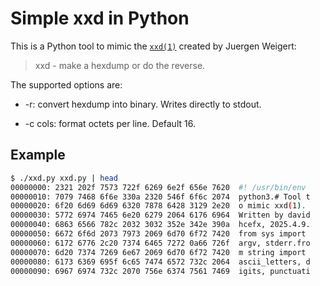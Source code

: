 # Simple xxd in Python

This is a Python tool to mimic the [`xxd(1)`](https://linux.die.net/man/1/xxd) created by Juergen Weigert:

> xxd - make a hexdump or do the reverse.

The supported options are:

- -r: convert hexdump into binary. Writes directly to stdout.

- -c cols: format <cols> octets per line. Default 16.


## Example

```sh
$ ./xxd.py xxd.py | head
00000000: 2321 202f 7573 722f 6269 6e2f 656e 7620  #! /usr/bin/env
00000010: 7079 7468 6f6e 330a 2320 546f 6f6c 2074  python3.# Tool t
00000020: 6f20 6d69 6d69 6320 7878 6428 3129 2e20  o mimic xxd(1).
00000030: 5772 6974 7465 6e20 6279 2064 6176 6964  Written by david
00000040: 6863 6566 782c 2032 3032 352e 342e 390a  hcefx, 2025.4.9.
00000050: 6672 6f6d 2073 7973 2069 6d70 6f72 7420  from sys import
00000060: 6172 6776 2c20 7374 6465 7272 0a66 726f  argv, stderr.fro
00000070: 6d20 7374 7269 6e67 2069 6d70 6f72 7420  m string import
00000080: 6173 6369 695f 6c65 7474 6572 732c 2064  ascii_letters, d
00000090: 6967 6974 732c 2070 756e 6374 7561 7469  igits, punctuati
```
